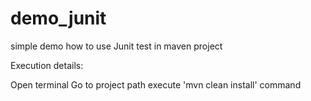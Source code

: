 demo_junit
==========

simple demo how to use Junit test in maven project

Execution details:

Open terminal Go to project path execute 'mvn clean install' command
